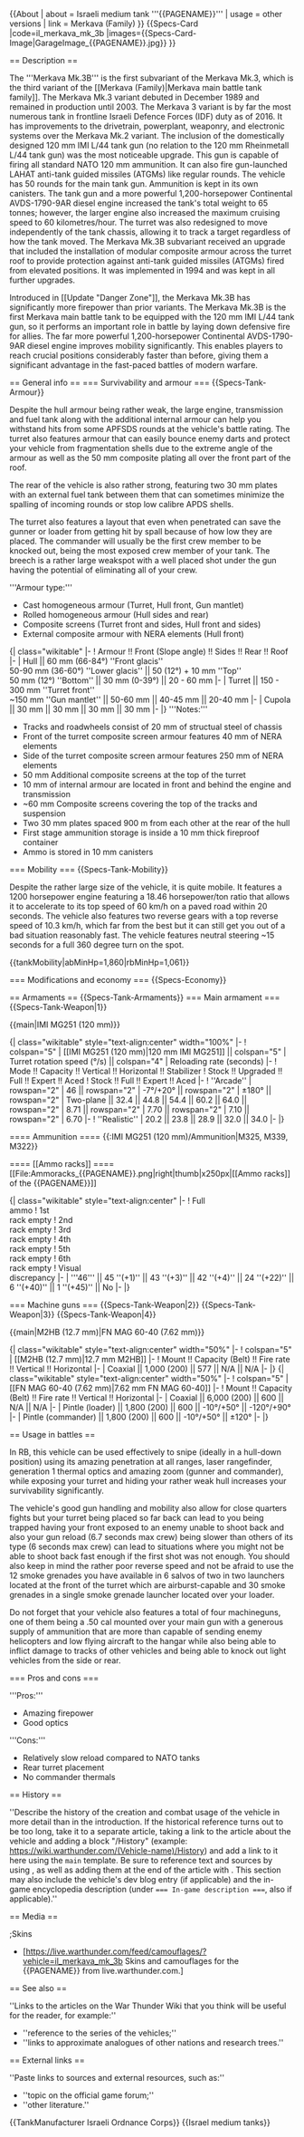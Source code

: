 {{About
| about = Israeli medium tank '''{{PAGENAME}}'''
| usage = other versions
| link = Merkava (Family)
}}
{{Specs-Card
|code=il_merkava_mk_3b
|images={{Specs-Card-Image|GarageImage_{{PAGENAME}}.jpg}}
}}

== Description ==
<!-- ''In the description, the first part should be about the history of the creation and combat usage of the vehicle, as well as its key features. In the second part, tell the reader about the ground vehicle in the game. Insert a screenshot of the vehicle, so that if the novice player does not remember the vehicle by name, he will immediately understand what kind of vehicle the article is talking about.'' -->
The '''Merkava Mk.3B''' is the first subvariant of the Merkava Mk.3, which is the third variant of the [[Merkava (Family)|Merkava main battle tank family]]. The Merkava Mk.3 variant debuted in December 1989 and remained in production until 2003. The Merkava 3 variant is by far the most numerous tank in frontline Israeli Defence Forces (IDF) duty as of 2016. It has improvements to the drivetrain, powerplant, weaponry, and electronic systems over the Merkava Mk.2 variant. The inclusion of the domestically designed 120 mm IMI L/44 tank gun (no relation to the 120 mm Rheinmetall L/44 tank gun) was the most noticeable upgrade. This gun is capable of firing all standard NATO 120 mm ammunition. It can also fire gun-launched LAHAT anti-tank guided missiles (ATGMs) like regular rounds. The vehicle has 50 rounds for the main tank gun. Ammunition is kept in its own canisters. The tank gun and a more powerful 1,200-horsepower Continental AVDS-1790-9AR diesel engine increased the tank's total weight to 65 tonnes; however, the larger engine also increased the maximum cruising speed to 60 kilometres/hour. The turret was also redesigned to move independently of the tank chassis, allowing it to track a target regardless of how the tank moved. The Merkava Mk.3B subvariant received an upgrade that included the installation of modular composite armour across the turret roof to provide protection against anti-tank guided missiles (ATGMs) fired from elevated positions. It was implemented in 1994 and was kept in all further upgrades.

Introduced in [[Update "Danger Zone"]], the Merkava Mk.3B has significantly more firepower than prior variants. The Merkava Mk.3B is the first Merkava main battle tank to be equipped with the 120 mm IMI L/44 tank gun, so it performs an important role in battle by laying down defensive fire for allies. The far more powerful 1,200-horsepower Continental AVDS-1790-9AR diesel engine improves mobility significantly. This enables players to reach crucial positions considerably faster than before, giving them a significant advantage in the fast-paced battles of modern warfare.

== General info ==
=== Survivability and armour ===
{{Specs-Tank-Armour}}
<!-- ''Describe armour protection. Note the most well protected and key weak areas. Appreciate the layout of modules as well as the number and location of crew members. Is the level of armour protection sufficient, is the placement of modules helpful for survival in combat? If necessary use a visual template to indicate the most secure and weak zones of the armour.'' -->
Despite the hull armour being rather weak, the large engine, transmission and fuel tank along with the additional internal armour can help you withstand hits from some APFSDS rounds at the vehicle's battle rating. The turret also features armour that can easily bounce enemy darts and protect your vehicle from fragmentation shells due to the extreme angle of the armour as well as the 50 mm composite plating all over the front part of the roof.

The rear of the vehicle is also rather strong, featuring two 30 mm plates with an external fuel tank between them that can sometimes minimize the spalling of incoming rounds or stop low calibre APDS shells.

The turret also features a layout that even when penetrated can save the gunner or loader from getting hit by spall because of how low they are placed. The commander will usually be the first crew member to be knocked out, being the most exposed crew member of your tank. The breech is a rather large weakspot with a well placed shot under the gun having the potential of eliminating all of your crew.

'''Armour type:'''

* Cast homogeneous armour (Turret, Hull front, Gun mantlet)
* Rolled homogeneous armour (Hull sides and rear)
* Composite screens (Turret front and sides, Hull front and sides)
* External composite armour with NERA elements (Hull front)

{| class="wikitable"
|-
! Armour !! Front (Slope angle) !! Sides !! Rear !! Roof
|-
| Hull || 60 mm (66-84°) ''Front glacis'' <br> 50-90 mm (36-60°) ''Lower glacis'' || 50 (12°) + 10 mm ''Top'' <br> 50 mm (12°) ''Bottom'' || 30 mm (0-39°) || 20 - 60 mm
|-
| Turret || 150 - 300 mm ''Turret front'' <br> ~150 mm ''Gun mantlet'' || 50-60 mm || 40-45 mm || 20-40 mm
|-
| Cupola || 30 mm || 30 mm || 30 mm || 30 mm
|-
|}
'''Notes:'''

* Tracks and roadwheels consist of 20 mm of structual steel of chassis
* Front of the turret composite screen armour features 40 mm of NERA elements
* Side of the turret composite screen armour features 250 mm of NERA elements
* 50 mm Additional composite screens at the top of the turret
* 10 mm of internal armour are located in front and behind the engine and transmission
* ~60 mm Composite screens covering the top of the tracks and suspension
* Two 30 mm plates spaced 900 m from each other at the rear of the hull
* First stage ammunition storage is inside a 10 mm thick fireproof container
* Ammo is stored in 10 mm canisters

=== Mobility ===
{{Specs-Tank-Mobility}}
<!-- ''Write about the mobility of the ground vehicle. Estimate the specific power and manoeuvrability, as well as the maximum speed forwards and backwards.'' -->

Despite the rather large size of the vehicle, it is quite mobile. It features a 1200 horsepower engine featuring a 18.46 horsepower/ton ratio that allows it to accelerate to its top speed of 60 km/h on a paved road within 20 seconds. The vehicle also features two reverse gears with a top reverse speed of 10.3 km/h, which far from the best but it can still get you out of a bad situation reasonably fast. The vehicle features neutral steering ~15 seconds for a full 360 degree turn on the spot.

{{tankMobility|abMinHp=1,860|rbMinHp=1,061}}

=== Modifications and economy ===
{{Specs-Economy}}

== Armaments ==
{{Specs-Tank-Armaments}}
=== Main armament ===
{{Specs-Tank-Weapon|1}}
<!-- ''Give the reader information about the characteristics of the main gun. Assess its effectiveness in a battle based on the reloading speed, ballistics and the power of shells. Do not forget about the flexibility of the fire, that is how quickly the cannon can be aimed at the target, open fire on it and aim at another enemy. Add a link to the main article on the gun: <code><nowiki>{{main|Name of the weapon}}</nowiki></code>. Describe in general terms the ammunition available for the main gun. Give advice on how to use them and how to fill the ammunition storage.'' -->
{{main|IMI MG251 (120 mm)}}

{| class="wikitable" style="text-align:center" width="100%"
|-
! colspan="5" | [[IMI MG251 (120 mm)|120 mm IMI MG251]] || colspan="5" | Turret rotation speed (°/s) || colspan="4" | Reloading rate (seconds)
|-
! Mode !! Capacity !! Vertical !! Horizontal !! Stabilizer
! Stock !! Upgraded !! Full !! Expert !! Aced
! Stock !! Full !! Expert !! Aced
|-
! ''Arcade''
| rowspan="2" | 46 || rowspan="2" | -7°/+20° || rowspan="2" | ±180° || rowspan="2" | Two-plane || 32.4 || 44.8 || 54.4 || 60.2 || 64.0 || rowspan="2" | 8.71 || rowspan="2" | 7.70 || rowspan="2" | 7.10 || rowspan="2" | 6.70
|-
! ''Realistic''
| 20.2 || 23.8 || 28.9 || 32.0 || 34.0
|-
|}

==== Ammunition ====
{{:IMI MG251 (120 mm)/Ammunition|M325, M339, M322}}

==== [[Ammo racks]] ====
[[File:Ammoracks_{{PAGENAME}}.png|right|thumb|x250px|[[Ammo racks]] of the {{PAGENAME}}]]
<!-- '''Last updated: 2.19.0.78''' -->
{| class="wikitable" style="text-align:center"
|-
! Full<br>ammo
! 1st<br>rack empty
! 2nd<br>rack empty
! 3rd<br>rack empty
! 4th<br>rack empty
! 5th<br>rack empty
! 6th<br>rack empty
! Visual<br>discrepancy
|-
| '''46''' || 45&nbsp;''(+1)'' || 43&nbsp;''(+3)'' || 42&nbsp;''(+4)'' || 24&nbsp;''(+22)'' || 6&nbsp;''(+40)'' || 1&nbsp;''(+45)'' || No
|-
|}

=== Machine guns ===
{{Specs-Tank-Weapon|2}}
{{Specs-Tank-Weapon|3}}
{{Specs-Tank-Weapon|4}}
<!-- ''Offensive and anti-aircraft machine guns not only allow you to fight some aircraft but also are effective against lightly armoured vehicles. Evaluate machine guns and give recommendations on its use.'' -->
{{main|M2HB (12.7 mm)|FN MAG 60-40 (7.62 mm)}}

{| class="wikitable" style="text-align:center" width="50%"
|-
! colspan="5" | [[M2HB (12.7 mm)|12.7 mm M2HB]]
|-
! Mount !! Capacity (Belt) !! Fire rate !! Vertical !! Horizontal
|-
| Coaxial || 1,000 (200) || 577 || N/A || N/A
|-
|}
{| class="wikitable" style="text-align:center" width="50%"
|-
! colspan="5" | [[FN MAG 60-40 (7.62 mm)|7.62 mm FN MAG 60-40]]
|-
! Mount !! Capacity (Belt) !! Fire rate !! Vertical !! Horizontal
|-
| Coaxial || 6,000 (200) || 600 || N/A || N/A
|-
| Pintle (loader) || 1,800 (200) || 600 || -10°/+50° || -120°/+90°
|-
| Pintle (commander) || 1,800 (200) || 600 || -10°/+50° || ±120°
|-
|}

== Usage in battles ==
<!-- ''Describe the tactics of playing in the vehicle, the features of using vehicles in the team and advice on tactics. Refrain from creating a "guide" - do not impose a single point of view but instead give the reader food for thought. Describe the most dangerous enemies and give recommendations on fighting them. If necessary, note the specifics of the game in different modes (AB, RB, SB).'' -->
In RB, this vehicle can be used effectively to snipe (ideally in a hull-down position) using its amazing penetration at all ranges, laser rangefinder, generation 1 thermal optics and amazing zoom (gunner and commander), while exposing your turret and hiding your rather weak hull increases your survivability significantly.

The vehicle's good gun handling and mobility also allow for close quarters fights but your turret being placed so far back can lead to you being trapped having your front exposed to an enemy unable to shoot back and also your gun reload (6.7 seconds max crew) being slower than others of its type (6 seconds max crew) can lead to situations where you might not be able to shoot back fast enough if the first shot was not enough. You should also keep in mind the rather poor reverse speed and not be afraid to use the 12 smoke grenades you have available in 6 salvos of two in two launchers located at the front of the turret which are airburst-capable and 30 smoke grenades in a single smoke grenade launcher located over your loader.

Do not forget that your vehicle also features a total of four machineguns, one of them being a .50 cal mounted over your main gun with a generous supply of ammunition that are more than capable of sending enemy helicopters and low flying aircraft to the hangar while also being able to inflict damage to tracks of other vehicles and being able to knock out light vehicles from the side or rear.

=== Pros and cons ===
<!-- ''Summarise and briefly evaluate the vehicle in terms of its characteristics and combat effectiveness. Mark its pros and cons in a bulleted list. Try not to use more than 6 points for each of the characteristics. Avoid using categorical definitions such as "bad", "good" and the like - use substitutions with softer forms such as "inadequate" and "effective".'' -->

'''Pros:'''

* Amazing firepower
* Good optics

'''Cons:'''

* Relatively slow reload compared to NATO tanks
* Rear turret placement
* No commander thermals

== History ==
<!-- ''Describe the history of the creation and combat usage of the vehicle in more detail than in the introduction. If the historical reference turns out to be too long, take it to a separate article, taking a link to the article about the vehicle and adding a block "/History" (example: <nowiki>https://wiki.warthunder.com/(Vehicle-name)/History</nowiki>) and add a link to it here using the <code>main</code> template. Be sure to reference text and sources by using <code><nowiki><ref></ref></nowiki></code>, as well as adding them at the end of the article with <code><nowiki><references /></nowiki></code>. This section may also include the vehicle's dev blog entry (if applicable) and the in-game encyclopedia description (under <code><nowiki>=== In-game description ===</nowiki></code>, also if applicable).'' -->
''Describe the history of the creation and combat usage of the vehicle in more detail than in the introduction. If the historical reference turns out to be too long, take it to a separate article, taking a link to the article about the vehicle and adding a block "/History" (example: <nowiki>https://wiki.warthunder.com/(Vehicle-name)/History</nowiki>) and add a link to it here using the <code>main</code> template. Be sure to reference text and sources by using <code><nowiki><ref></ref></nowiki></code>, as well as adding them at the end of the article with <code><nowiki><references /></nowiki></code>. This section may also include the vehicle's dev blog entry (if applicable) and the in-game encyclopedia description (under <code><nowiki>=== In-game description ===</nowiki></code>, also if applicable).''

== Media ==
<!-- ''Excellent additions to the article would be video guides, screenshots from the game, and photos.'' -->

;Skins

* [https://live.warthunder.com/feed/camouflages/?vehicle=il_merkava_mk_3b Skins and camouflages for the {{PAGENAME}} from live.warthunder.com.]

== See also ==
<!-- ''Links to the articles on the War Thunder Wiki that you think will be useful for the reader, for example:''
* ''reference to the series of the vehicles;''
* ''links to approximate analogues of other nations and research trees.'' -->
''Links to the articles on the War Thunder Wiki that you think will be useful for the reader, for example:''

* ''reference to the series of the vehicles;''
* ''links to approximate analogues of other nations and research trees.''

== External links ==
<!-- ''Paste links to sources and external resources, such as:''
* ''topic on the official game forum;''
* ''other literature.'' -->
''Paste links to sources and external resources, such as:''

* ''topic on the official game forum;''
* ''other literature.''

{{TankManufacturer Israeli Ordnance Corps}}
{{Israel medium tanks}}